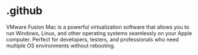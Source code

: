 # .github
VMware Fusion Mac is a powerful virtualization software that allows you to run Windows, Linux, and other operating systems seamlessly on your Apple computer. Perfect for developers, testers, and professionals who need multiple OS environments without rebooting.
